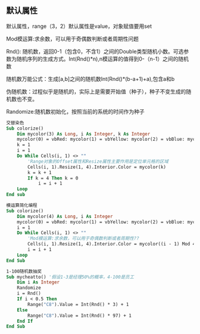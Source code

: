 ## 默认属性

默认属性，range（3，2）默认属性是value，对象赋值要用set

Mod模运算:求余数，可以用于奇偶数判断或者周期性问题

Rnd(): 随机数，返回0-1（包含0，不含1）之间的Double类型随机小数。可选参数为随机序列的生成方式。Int(Rnd()*n),n模运算的值得到0-（n-1）之间的随机数

随机数万能公式：生成[a,b]之间的随机数Int(Rnd()*(b-a+1)+a),包含a和b

伪随机数：过程似乎是随机的，实际上是需要开始值（种子），种子不变生成的随机数也不变。

Randomize:随机数初始化，按照当前的系统的时间作为种子

```vb
交替染色
Sub colorize()
    Dim mycolor(3) As Long, i As Integer, k As Integer
    mycolor(0) = vbRed: mycolor(1) = vbYellow: mycolor(2) = vbBlue: mycolor(3) = vbGreen
    k = 1
    i = 1
    Do While Cells(i, 1) <> ""
        'Range对象的Offset属性和Resize属性主要作用是定位单元格的区域
        Cells(i, 1).Resize(1, 4).Interior.Color = mycolor(k)
        k = k + 1
        If k = 4 Then k = 0
            i = i + 1
    Loop
End sub
```

```vb
模运算简化编程
Sub colorize()
    Dim mycolor(4) As Long, i As Integer
    mycolor(0) = vbRed: mycolor(1) = vbYellow: mycolor(2) = vbBlue: mycolor(3) = vbGreen
    i = 1
    Do While Cells(i, 1) <> ""
        'Mod模运算:求余数，可以用于奇偶数判断或者周期性??
        Cells(i, 1).Resize(1, 4).Interior.Color = mycolor((i - 1) Mod 4)
        i = i + 1
    Loop
End Sub

```

```vb
1-100随机数抽奖
Sub mycheatto() '假设1-3是经理50%的概率，4-100是员工
    Dim i As Integer
    Randomize
    i = Rnd()
    If i < 0.5 Then
        Range("C8").Value = Int(Rnd() * 3) + 1
    Else
        Range("C8").Value = Int(Rnd() * 97) + 1
    End If
End Sub
```

